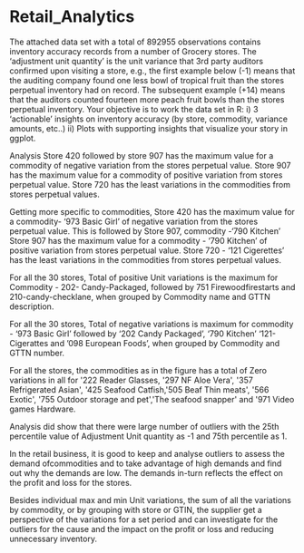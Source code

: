 # Retail_Analytics
 
The attached data set with a total of 892955 observations contains inventory accuracy records from a number of Grocery stores. 
The ‘adjustment unit quantity’ is the unit variance that 3rd party auditors confirmed upon visiting a store, 
e.g., the first example below (-1) means that the auditing company found one less bowl of tropical fruit than 
the stores perpetual inventory had on record. The subsequent example (+14) means that the auditors counted fourteen 
more peach fruit bowls than the stores perpetual inventory. Your objective is to work the data set in R: i) 3 ‘actionable’ 
insights on inventory accuracy (by store, commodity, variance amounts, etc..) ii) Plots with supporting insights that 
visualize your story in ggplot.

Analysis
Store 420 followed by store 907 has the maximum value for a commodity of negative variation from the stores perpetual value.
Store 907 has the maximum value for a commodity of positive variation from stores perpetual value.
Store 720 has the least variations in the commodities from stores perpetual values.

Getting more specific to commodities, Store 420 has the maximum value for a commodity- ‘973 Basic Girl’ of negative variation 
from the stores perpetual value. This is followed by Store 907, commodity -‘790 Kitchen’
Store 907 has the maximum value for a commodity - ‘790 Kitchen’ of positive variation from stores perpetual value. 
Store 720 - ‘121 Cigerettes’ has the least variations in the commodities from stores perpetual values.

For all the 30 stores, Total of positive Unit variations is the maximum for Commodity - 202- Candy-Packaged, 
followed by 751 Firewoodfirestarts and 210-candy-checklane, when grouped by Commodity name and GTTN description.

For all the 30 stores, Total of negative variations is maximum for commodity - ‘973 Basic Girl’ followed by 
‘202 Candy Packaged’, ‘790 Kitchen’ ‘121- Cigerattes and ’098 European Foods’, when grouped by Commodity and GTTN number.

For all the stores, the commodities as in the figure has a total of Zero variations in all for '222 Reader Glasses,
'297 NF Aloe Vera', '357 Refrigerated Asian', '425 Seafood Catfish,'505 Beaf Thin meats', '566 Exotic',
'755 Outdoor storage and pet','The seafood snapper' and '971 Video games Hardware.

Analysis did show that there were large number of outliers with the 25th percentile value of Adjustment Unit quantity as -1 and 75th percentile as 1.

In the retail business, it is good to keep and analyse outliers to assess the demand ofcommodities and to take advantage of high demands and find out why the demands are low. The demands in-turn reflects the effect on the profit and loss for the stores.

Besides individual max and min Unit variations, the sum of all the variations by commodity, or by grouping with store or GTIN, the supplier get a perspective of the variations for a set period and can investigate for the outliers for the cause and the impact on the profit or loss and reducing unnecessary inventory.

 

 
 

 
